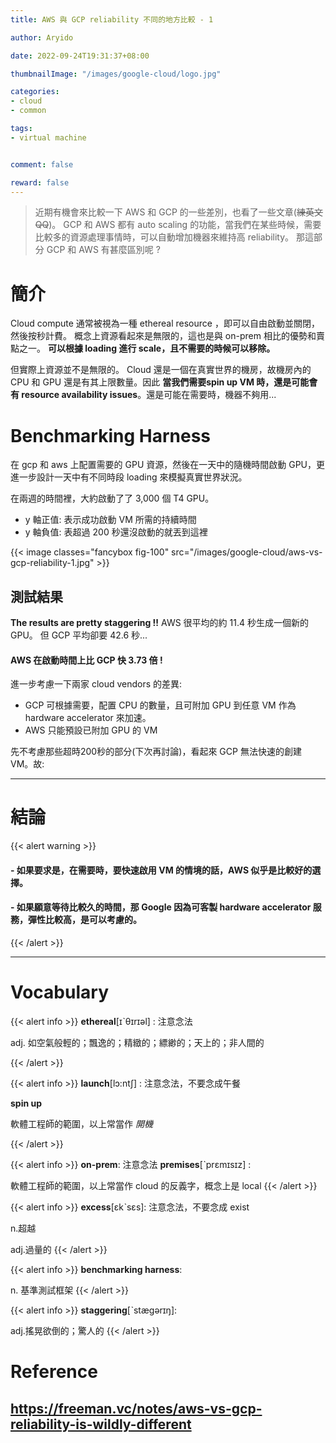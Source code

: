 ```yaml
---
title: AWS 與 GCP reliability 不同的地方比較 - 1

author: Aryido

date: 2022-09-24T19:31:37+08:00

thumbnailImage: "/images/google-cloud/logo.jpg"

categories:
- cloud
- common

tags:
- virtual machine 


comment: false

reward: false
---
```

<!--BODY-->
> 近期有機會來比較一下 AWS 和  GCP 的一些差別，也看了一些文章(~~練英文QQ~~)。 GCP 和 AWS 都有 auto scaling 的功能，當我們在某些時候，需要比較多的資源處理事情時，可以自動增加機器來維持高 reliability。 那這部分 GCP 和 AWS 有甚麼區別呢 ?

<!--more-->
# 簡介
Cloud compute 通常被視為一種 ethereal resource ，即可以自由啟動並關閉，然後按秒計費。 概念上資源看起來是無限的，這也是與 on-prem 相比的優勢和賣點之一。 **可以根據 loading 進行 scale，且不需要的時候可以移除。**

但實際上資源並不是無限的。 Cloud 還是一個在真實世界的機房，故機房內的 CPU 和 GPU 還是有其上限數量。因此 **當我們需要spin up VM 時，還是可能會有 resource availability issues**。還是可能在需要時，機器不夠用...

# Benchmarking Harness
在 gcp 和 aws 上配置需要的 GPU 資源，然後在一天中的隨機時間啟動 GPU，更進一步設計一天中有不同時段 loading 來模擬真實世界狀況。

在兩週的時間裡，大約啟動了了 3,000 個 T4 GPU。
- y 軸正值: 表示成功啟動 VM 所需的持續時間
- y 軸負值: 表超過 200 秒還沒啟動的就丟到這裡

{{< image classes="fancybox fig-100" src="/images/google-cloud/aws-vs-gcp-reliability-1.jpg" >}}

## 測試結果
**The results are pretty staggering !!**  AWS 很平均的約 11.4 秒生成一個新的 GPU。 但 GCP 平均卻要 42.6 秒...

#### AWS 在啟動時間上比 GCP 快 3.73 倍 !

進一步考慮一下兩家 cloud vendors 的差異:
- GCP 可根據需要，配置 CPU 的數量，且可附加 GPU 到任意 VM 作為hardware accelerator 來加速。
- AWS 只能預設已附加 GPU 的 VM

先不考慮那些超時200秒的部分(下次再討論)，看起來 GCP 無法快速的創建 VM。故:

---

# 結論
{{< alert warning >}}
####  - 如果要求是，在需要時，要快速啟用 VM 的情境的話，AWS 似乎是比較好的選擇。
####  - 如果願意等待比較久的時間，那 Google 因為可客製 hardware accelerator 服務，彈性比較高，是可以考慮的。
{{< /alert >}}

---

# Vocabulary
{{< alert info >}}
**ethereal**[ɪˋθɪrɪəl] : 注意念法

adj. 如空氣般輕的；飄逸的；精緻的；縹緲的；天上的；非人間的

{{< /alert >}}

{{< alert info >}}
**launch**[lɔ:ntʃ] : 注意念法，不要念成午餐

**spin up**

軟體工程師的範圍，以上常當作 *開機*

{{< /alert >}}

{{< alert info >}}
**on-prem**: 注意念法
**premises**[ˋprɛmɪsɪz] :

軟體工程師的範圍，以上常當作 cloud 的反義字，概念上是 local
{{< /alert >}}

{{< alert info >}}
**excess**[ɛkˋsɛs]: 注意念法，不要念成 exist

n.超越

adj.過量的
{{< /alert >}}

{{< alert info >}}
**benchmarking harness**:

n. 基準測試框架
{{< /alert >}}

{{< alert info >}}
**staggering**[ˋstægərɪŋ]:

adj.搖晃欲倒的；驚人的
{{< /alert >}}

# Reference
https://freeman.vc/notes/aws-vs-gcp-reliability-is-wildly-different
---